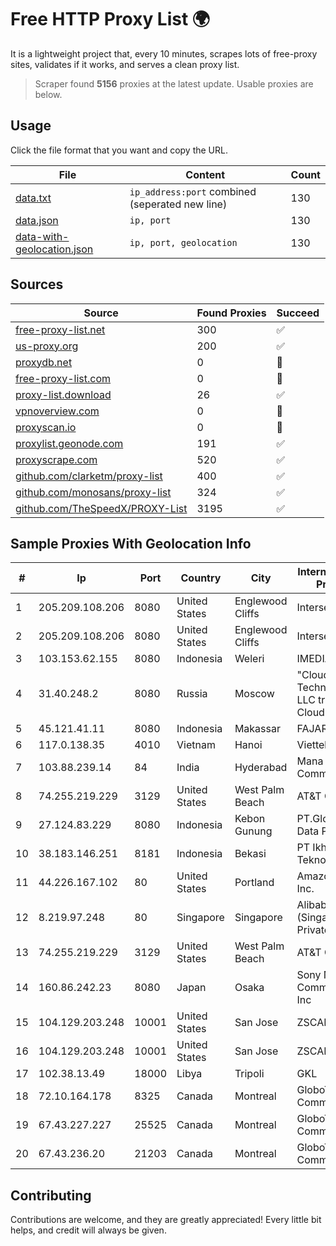 
# Free HTTP Proxy List 🌍

It is a lightweight project that, every 10 minutes, scrapes lots of free-proxy sites, validates if it works, and serves a clean proxy list.


> Scraper found **5156** proxies at the latest update. Usable proxies are below.

## Usage

Click the file format that you want and copy the URL.


|File|Content|Count|
|----|-------|-----|
|[data.txt](https://raw.githubusercontent.com/themiralay/Proxy-List-World/master/data.txt)|`ip_address:port` combined (seperated new line)|130|
|[data.json](https://raw.githubusercontent.com/themiralay/Proxy-List-World/master/data.json)|`ip, port`|130|
|[data-with-geolocation.json](https://raw.githubusercontent.com/themiralay/Proxy-List-World/master/data-with-geolocation.json)|`ip, port, geolocation`|130|

## Sources

|Source|Found Proxies|Succeed|
|------|-------------|-------|
|[free-proxy-list.net](https://free-proxy-list.net)|300|✅|
|[us-proxy.org](https://www.us-proxy.org)|200|✅|
|[proxydb.net](http://proxydb.net)|0|🚫|
|[free-proxy-list.com](https://free-proxy-list.com/?page=&port=&type%5B%5D=http&type%5B%5D=https&up_time=0&search=Search)|0|🚫|
|[proxy-list.download](https://www.proxy-list.download/HTTP)|26|✅|
|[vpnoverview.com](https://vpnoverview.com/privacy/anonymous-browsing/free-proxy-servers)|0|🚫|
|[proxyscan.io](https://www.proxyscan.io)|0|🚫|
|[proxylist.geonode.com](https://proxylist.geonode.com/api/proxy-list?limit=300&page=1&sort_by=lastChecked&sort_type=desc&protocols=http,https)|191|✅|
|[proxyscrape.com](https://api.proxyscrape.com/v2/?request=displayproxies&protocol=http&timeout=10000&country=all&ssl=all&anonymity=all)|520|✅|
|[github.com/clarketm/proxy-list](https://raw.githubusercontent.com/clarketm/proxy-list/master/proxy-list-raw.txt)|400|✅|
|[github.com/monosans/proxy-list](https://raw.githubusercontent.com/monosans/proxy-list/main/proxies/http.txt)|324|✅|
|[github.com/TheSpeedX/PROXY-List](https://raw.githubusercontent.com/TheSpeedX/PROXY-List/master/http.txt)|3195|✅|


## Sample Proxies With Geolocation Info

|#|Ip|Port|Country|City|Internet Service Provider|
|-|--|----|-------|----|-------------------------|
|1|205.209.108.206|8080|United States|Englewood Cliffs|Interserver, Inc|
|2|205.209.108.206|8080|United States|Englewood Cliffs|Interserver, Inc|
|3|103.153.62.155|8080|Indonesia|Weleri|IMEDIANET|
|4|31.40.248.2|8080|Russia|Moscow|"Cloud Technologies" LLC trading as Cloud.ru|
|5|45.121.41.11|8080|Indonesia|Makassar|FAJAR|
|6|117.0.138.35|4010|Vietnam|Hanoi|Viettel Group|
|7|103.88.239.14|84|India|Hyderabad|Mana Communications|
|8|74.255.219.229|3129|United States|West Palm Beach|AT&T Corp.|
|9|27.124.83.229|8080|Indonesia|Kebon Gunung|PT.Global Media Data Prima|
|10|38.183.146.251|8181|Indonesia|Bekasi|PT Ikhlas Cipta Teknologi|
|11|44.226.167.102|80|United States|Portland|Amazon.com, Inc.|
|12|8.219.97.248|80|Singapore|Singapore|Alibaba Cloud (Singapore) Private Limited|
|13|74.255.219.229|3129|United States|West Palm Beach|AT&T Corp.|
|14|160.86.242.23|8080|Japan|Osaka|Sony Network Communications Inc|
|15|104.129.203.248|10001|United States|San Jose|ZSCALER, INC.|
|16|104.129.203.248|10001|United States|San Jose|ZSCALER, INC.|
|17|102.38.13.49|18000|Libya|Tripoli|GKL|
|18|72.10.164.178|8325|Canada|Montreal|GloboTech Communications|
|19|67.43.227.227|25525|Canada|Montreal|GloboTech Communications|
|20|67.43.236.20|21203|Canada|Montreal|GloboTech Communications|



## Contributing

Contributions are welcome, and they are greatly appreciated! Every
little bit helps, and credit will always be given.

